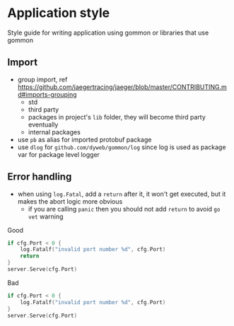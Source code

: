 # Application style

Style guide for writing application using gommon or libraries that use gommon

## Import

- group import, ref https://github.com/jaegertracing/jaeger/blob/master/CONTRIBUTING.md#imports-grouping
  - std
  - third party
  - packages in project's `lib` folder, they will become third party eventually
  - internal packages
- use `pb` as alias for imported protobuf package
- use `dlog` for `github.com/dyweb/gommon/log` since log is used as package var for package level logger

## Error handling

- when using `log.Fatal`, add a `return` after it, it won't get executed, but it makes the abort logic more obvious
  - if you are calling `panic` then you should not add `return` to avoid `go vet` warning

Good

````go
if cfg.Port < 0 {
    log.Fatalf("invalid port number %d", cfg.Port)
    return
}
server.Serve(cfg.Port)
````

Bad

````go
if cfg.Port < 0 {
    log.Fatalf("invalid port number %d", cfg.Port)
}
server.Serve(cfg.Port)
````
